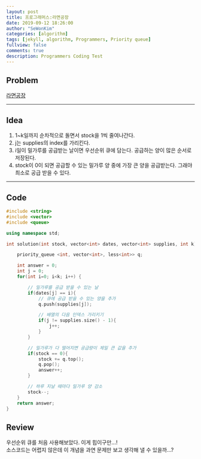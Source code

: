 ```yaml
---
layout: post
title: 프로그래머스:라면공장
date: 2019-09-12 18:26:00
author: "SeWonKim"
categories: [algorithm]
tags: [jekyll, algorithm, Programmers, Priority queue]
fullview: false
comments: true
description: Programmers Coding Test
---
```


## Problem

[라면공장](https://programmers.co.kr/learn/courses/30/lessons/42629)

---

## Idea

1. 1~k일까지 순차적으로 돌면서 stock을 1씩 줄여나간다.
2. j는 supplies의 index를 가리킨다.
3. i일이 밀가루를 공급받는 날이면 우선순위 큐에 담는다. 공급하는 양이 많은 순서로 저장된다.
4. stock이 0이 되면 공급할 수 있는 밀가루 양 중에 가장 큰 양을 공급받는다. 그래야 최소로 공급 받을 수 있다.

---

## Code

```cpp
#include <string>
#include <vector>
#include <queue>

using namespace std;

int solution(int stock, vector<int> dates, vector<int> supplies, int k) {

    priority_queue <int, vector<int>, less<int>> q;

    int answer = 0;
    int j = 0;
    for(int i=0; i<k; i++) {

        // 밀가루를 공급 받을 수 있는 날
        if(dates[j] == i){
            // 큐에 공급 받을 수 있는 양을 추가
            q.push(supplies[j]);

            // 배열의 다음 인덱스 가리키기
            if(j != supplies.size() - 1){
                j++;
            }
        }

        // 밀가루가 다 떨어지면 공급량이 제일 큰 값을 추가
        if(stock == 0){
            stock += q.top();
            q.pop();
            answer++;
        }

        // 하루 지날 때마다 밀가루 양 감소
        stock--;
    }
    return answer;
}
```

## Review

우선순위 큐를 처음 사용해보았다. 이게 힙이구만...!  
소스코드는 어렵지 않은데 이 개념을 과연 문제만 보고 생각해 낼 수 있을까...?
